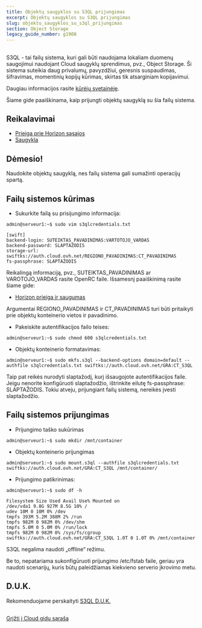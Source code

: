 ```yaml
---
title: Objektų saugyklos su S3QL prijungimas
excerpt: Objektų saugyklos su S3QL prijungimas
slug: objektu_saugyklos_su_s3ql_prijungimas
section: Object Storage
legacy_guide_number: g1908
---
```



## 
S3QL - tai failų sistema, kuri gali būti naudojama lokaliam duomenų saugojimui naudojant Cloud saugyklų sprendimus, pvz., Object Storage.
Ši sistema suteikia daug privalumų, pavyzdžiui, geresnis suspaudimas, šifravimas, momentinių kopijų kūrimas, skirtas tik atsarginiam kopijavimui.

Daugiau informacijos rasite [kūrėjų svetainėje](http://www.rath.org/s3ql-docs/).

Šiame gide paaiškinama, kaip prijungti objektų saugyklą su šia failų sistema.


## Reikalavimai

- [Prieiga prie Horizon sąsajos]({legacy}1773)
- [Saugykla]({legacy}1790)



## Dėmesio!
Naudokite objektų saugyklą, nes failų sistema gali sumažinti operacijų spartą.


## Failų sistemos kūrimas

- Sukurkite failą su prisijungimo informacija: 


```
admin@serveur1:~$ sudo vim s3qlcredentials.txt

[swift]
backend-login: SUTEIKTAS_PAVADINIMAS:VARTOTOJO_VARDAS
backend-password: SLAPTAŽODIS
storage-url: swiftks://auth.cloud.ovh.net/REGIONO_PAVADINIMAS:CT_PAVADINIMAS
fs-passphrase: SLAPTAŽODIS
```



Reikalingą informaciją, pvz., SUTEIKTAS_PAVADINIMAS ar VAROTOJO_VARDAS rasite OpenRC faile.
Išsamesnį paaiškinimą rasite šiame gide:

- [Horizon prieiga ir saugumas]({legacy}1774)


Argumentai REGIONO_PAVADINIMAS ir CT_PAVADINIMAS turi būti pritaikyti prie objektų konteinerio vietos ir pavadinimo.


- Pakeiskite autentifikacijos failo teises:

```
admin@serveur1:~$ sudo chmod 600 s3qlcredentials.txt
```


- Objektų konteinerio formatavimas:

```
admin@serveur1:~$ sudo mkfs.s3ql --backend-options domain=default --authfile s3qlcredentials.txt swiftks://auth.cloud.ovh.net/GRA:CT_S3QL
```



Taip pat reikės nurodyti slaptažodį, kurį išsaugojote autentifikacijos faile. Jeigu nenorite konfigūruoti slaptažodžio, ištrinkite eilutę fs-passphrase: SLAPTAŽODIS. Tokiu atveju, prijungiant failų sistemą, nereikės įvesti slaptažodžio.


## Failų sistemos prijungimas

- Prijungimo taško sukūrimas


```
admin@serveur1:~$ sudo mkdir /mnt/container
```


- Objektų konteinerio prijungimas


```
admin@serveur1:~$ sudo mount.s3ql --authfile s3qlcredentials.txt swiftks://auth.cloud.ovh.net/GRA:CT_S3QL /mnt/container/
```


- Prijungimo patikrinimas:


```
admin@serveur1:~$ sudo df -h

Filesystem Size Used Avail Use% Mounted on
/dev/vda1 9.8G 927M 8.5G 10% /
udev 10M 0 10M 0% /dev
tmpfs 393M 5.2M 388M 2% /run
tmpfs 982M 0 982M 0% /dev/shm
tmpfs 5.0M 0 5.0M 0% /run/lock
tmpfs 982M 0 982M 0% /sys/fs/cgroup
swiftks://auth.cloud.ovh.net/GRA:CT_S3QL 1.0T 0 1.0T 0% /mnt/container
```



S3QL negalima naudoti „offline“ režimu.

Be to, nepatariama sukonfigūruoti prijungimo /etc/fstab faile, geriau yra naudoti scenarijų, kuris būtų paleidžiamas kiekvieno serverio įkrovimo metu.


## D.U.K.
Rekomenduojame perskaityti [S3QL D.U.K.](https://bitbucket.org/nikratio/s3ql/wiki/FAQ)


## 
[Grįžti į Cloud gidų sąrašą]({legacy}1785)

